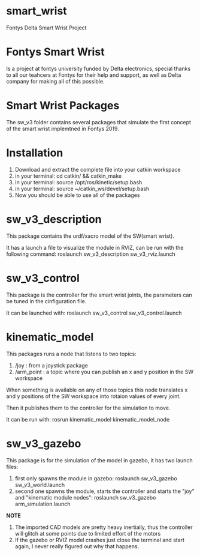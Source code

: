 # smart_wrist
Fontys Delta Smart Wrist Project

# Fontys Smart Wrist

Is a project at fontys university funded by Delta electronics, special thanks to all our teahcers at Fontys for their help and support, as well as Delta company for making all of this possible.

# Smart Wrist Packages

The sw_v3 folder contains several packages that simulate the first concept of the smart wrist implemtned in Fontys 2019.

# Installation

1. Download and extract the complete file into your catkin workspace
2. in your terminal: cd catkin/ && catkin_make
3. in your terminal: source /opt/ros/kinetic/setup.bash
4. in your terminal: source ~/catkin_ws/devel/setup.bash
5. Now you should be able to use all of the packages

# sw_v3_description

This package contains the urdf/xacro model of the SW(smart wrist).

It has a launch a file to visualize the module in RVIZ, can be run with the following command:
    roslaunch sw_v3_description sw_v3_rviz.launch

# sw_v3_control

This package is the controller for the smart wrist joints, the parameters can be tuned in the cinfiguration file.

It can be launched with: roslaunch sw_v3_control sw_v3_control.launch 

# kinematic_model

This packages runs a node that listens to two topics:
1. /joy : from a joystick package
2. /arm_point : a topic where you can publish an x and y position in the SW workspace

When something is available on any of those topics this node translates x and y positions of the SW workspace into rotaion values of every joint.

Then it publishes them to the controller for the simulation to move.

It can be run with: rosrun kinematic_model kinematic_model_node

# sw_v3_gazebo

This package is for the simulation of the model in gazebo, it has two launch files:

1. first only spawns the module in gazebo: roslaunch sw_v3_gazebo sw_v3_world.launch
2. second one spawns the module, starts the controller and starts the "joy" and "kinematic module nodes":
    roslaunch sw_v3_gazebo arm_simulation.launch


**NOTE** 
1. The imported CAD models are pretty heavy inertially, thus the controller will glitch at some points due to limited effort of the motors
2. If the gazebo or RVIZ model crashes just close the terminal and start again, I never really figured out why that happens.
